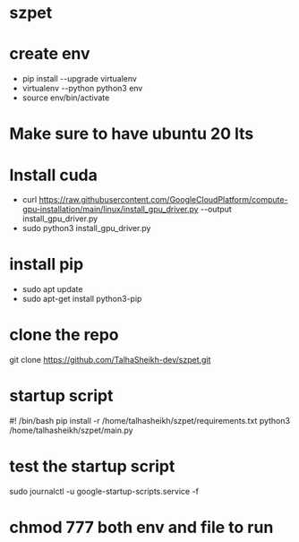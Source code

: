 # szpet

# create env
- pip install --upgrade virtualenv
- virtualenv --python python3 env
- source env/bin/activate


#  Make sure to have ubuntu 20 lts

#  Install cuda
- curl https://raw.githubusercontent.com/GoogleCloudPlatform/compute-gpu-installation/main/linux/install_gpu_driver.py --output install_gpu_driver.py
- sudo python3 install_gpu_driver.py

# install pip

- sudo apt update
- sudo apt-get install python3-pip

#  clone the repo
git clone https://github.com/TalhaSheikh-dev/szpet.git

#  startup script
#! /bin/bash
pip install -r /home/talhasheikh/szpet/requirements.txt
python3 /home/talhasheikh/szpet/main.py

#  test the startup script
sudo journalctl -u google-startup-scripts.service -f

# chmod 777 both env and file to run
